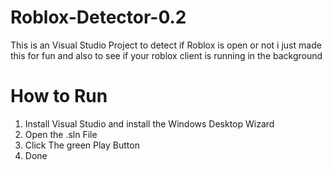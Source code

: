 # Roblox-Detector-0.2
This is an Visual Studio Project to detect if Roblox is open or not i just made this for fun and also to see if your roblox client is running in the background



# How to Run 
1. Install Visual Studio and install the Windows Desktop Wizard
2. Open the .sln File
3. Click The green Play Button
4. Done

